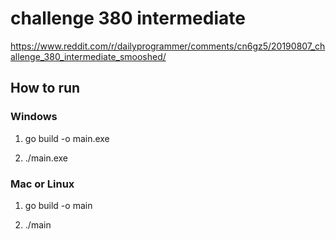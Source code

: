 # challenge 380 intermediate
https://www.reddit.com/r/dailyprogrammer/comments/cn6gz5/20190807_challenge_380_intermediate_smooshed/


## How to run
### Windows
1. go build -o main.exe

2. ./main.exe

### Mac or Linux
1. go build -o main

2. ./main